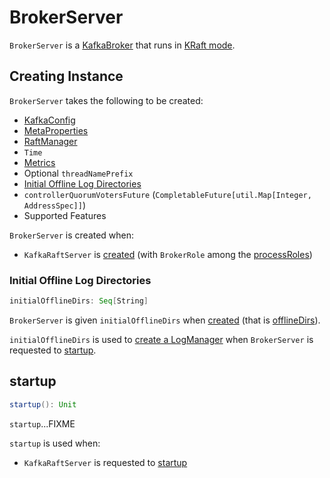 # BrokerServer

`BrokerServer` is a [KafkaBroker](../broker/KafkaBroker.md) that runs in [KRaft mode](index.md).

## Creating Instance

`BrokerServer` takes the following to be created:

* <span id="config"> [KafkaConfig](../KafkaConfig.md)
* <span id="metaProps"> [MetaProperties](MetaProperties.md)
* <span id="raftManager"> [RaftManager](RaftManager.md)
* <span id="time"> `Time`
* <span id="metrics"> [Metrics](../metrics/Metrics.md)
* <span id="threadNamePrefix"> Optional `threadNamePrefix`
* [Initial Offline Log Directories](#initialOfflineDirs)
* <span id="controllerQuorumVotersFuture"> `controllerQuorumVotersFuture` (`CompletableFuture[util.Map[Integer, AddressSpec]]`)
* <span id="supportedFeatures"> Supported Features

`BrokerServer` is created when:

* `KafkaRaftServer` is [created](KafkaRaftServer.md#broker) (with `BrokerRole` among the [processRoles](../KafkaConfig.md#processRoles))

### <span id="initialOfflineDirs"> Initial Offline Log Directories

```scala
initialOfflineDirs: Seq[String]
```

`BrokerServer` is given `initialOfflineDirs` when [created](#creating-instance) (that is [offlineDirs](KafkaRaftServer.md#offlineDirs)).

`initialOfflineDirs` is used to [create a LogManager](#logManager) when `BrokerServer` is requested to [startup](#startup).

## <span id="startup"> startup

```scala
startup(): Unit
```

`startup`...FIXME

`startup` is used when:

* `KafkaRaftServer` is requested to [startup](KafkaRaftServer.md#startup)
